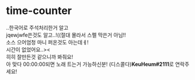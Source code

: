 # time-counter
..한국어로 주석처리한거 알고<br>
jqewjwfe쓴것도 알고..!((절대 몰라서 스펠 막쓴거 아님!!<br>
소스 으어엄청 마니 퍼온것도 아는데ㅔ!<br>
시간이 없었어요..><<br>
히히 잘만든것 같으니까 봐줘요!<br>
아 맞다 00:00:00되면 노래 트는거 가능하신분! (디스콜다)**KeuHeum#2111**로 연락주세요!
